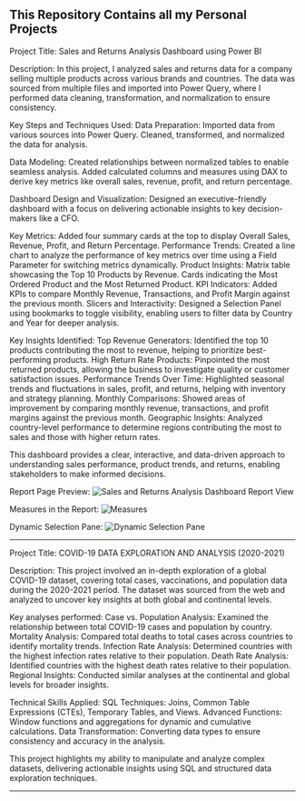 This Repository Contains all my Personal Projects
----------------------------------------------------------------------------------------------------------------------------------------------------------------------------------------------------------------
Project Title: Sales and Returns Analysis Dashboard using Power BI

Description:
In this project, I analyzed sales and returns data for a company selling multiple products across various brands and countries. The data was sourced from multiple files and imported into Power Query, where I performed data cleaning, transformation, and normalization to ensure consistency.

Key Steps and Techniques Used:
Data Preparation:
Imported data from various sources into Power Query.
Cleaned, transformed, and normalized the data for analysis.

Data Modeling:
Created relationships between normalized tables to enable seamless analysis.
Added calculated columns and measures using DAX to derive key metrics like overall sales, revenue, profit, and return percentage.

Dashboard Design and Visualization:
Designed an executive-friendly dashboard with a focus on delivering actionable insights to key decision-makers like a CFO.

Key Metrics: Added four summary cards at the top to display Overall Sales, Revenue, Profit, and Return Percentage.
Performance Trends: Created a line chart to analyze the performance of key metrics over time using a Field Parameter for switching metrics dynamically.
Product Insights: Matrix table showcasing the Top 10 Products by Revenue. Cards indicating the Most Ordered Product and the Most Returned Product.
KPI Indicators: Added KPIs to compare Monthly Revenue, Transactions, and Profit Margin against the previous month.
Slicers and Interactivity: Designed a Selection Panel using bookmarks to toggle visibility, enabling users to filter data by Country and Year for deeper analysis.

Key Insights Identified:
Top Revenue Generators: Identified the top 10 products contributing the most to revenue, helping to prioritize best-performing products.
High Return Rate Products: Pinpointed the most returned products, allowing the business to investigate quality or customer satisfaction issues.
Performance Trends Over Time: Highlighted seasonal trends and fluctuations in sales, profit, and returns, helping with inventory and strategy planning.
Monthly Comparisons: Showed areas of improvement by comparing monthly revenue, transactions, and profit margins against the previous month.
Geographic Insights: Analyzed country-level performance to determine regions contributing the most to sales and those with higher return rates.

This dashboard provides a clear, interactive, and data-driven approach to understanding sales performance, product trends, and returns, enabling stakeholders to make informed decisions.

Report Page Preview:
![Sales and Returns Analysis Dashboard Report View](https://github.com/user-attachments/assets/66639d19-e2ae-4199-9ca6-6760dab8f5c4)

Measures in the Report:
![Measures](https://github.com/user-attachments/assets/7ada35f8-035c-43b2-bf44-ce78f17b65dc)

Dynamic Selection Pane:
![Dynamic Selection Pane](https://github.com/user-attachments/assets/33aecee7-f86d-441e-b4c1-66a6526a50bf)


----------------------------------------------------------------------------------------------------------------------------------------------------------------------------------------------------------------

Project Title: COVID-19 DATA EXPLORATION AND ANALYSIS (2020-2021)

Description:
This project involved an in-depth exploration of a global COVID-19 dataset, covering total cases, vaccinations, and population data during the 2020-2021 period. The dataset was sourced from the web and analyzed to uncover key insights at both global and continental levels.

Key analyses performed:
Case vs. Population Analysis: Examined the relationship between total COVID-19 cases and population by country.
Mortality Analysis: Compared total deaths to total cases across countries to identify mortality trends.
Infection Rate Analysis: Determined countries with the highest infection rates relative to their population.
Death Rate Analysis: Identified countries with the highest death rates relative to their population.
Regional Insights: Conducted similar analyses at the continental and global levels for broader insights.

Technical Skills Applied: SQL Techniques: Joins, Common Table Expressions (CTEs), Temporary Tables, and Views.
Advanced Functions: Window functions and aggregations for dynamic and cumulative calculations.
Data Transformation: Converting data types to ensure consistency and accuracy in the analysis.

This project highlights my ability to manipulate and analyze complex datasets, delivering actionable insights using SQL and structured data exploration techniques.


------------------------------------------------------------------------------------------------------------------------------------------------------------------------------------------------------------------

